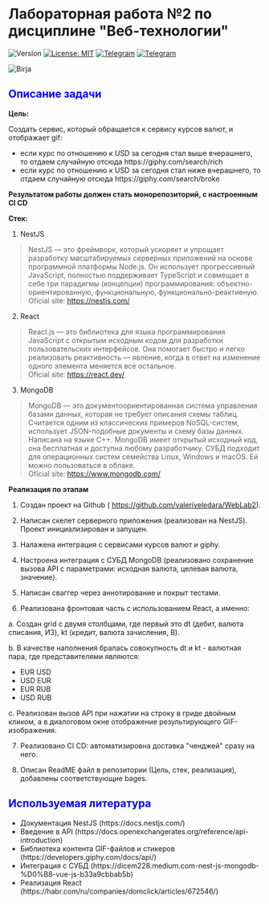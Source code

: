 # **Лабораторная работа №2 по дисциплине "Веб-технологии"**

![Version](<https://img.shields.io/badge/Version-5.2.2-brightgreen>)
[![License: MIT](https://img.shields.io/badge/License-MIT-yellow.svg)](https://opensource.org/licenses/MIT)
[![Telegram](https://img.shields.io/badge/Telegram-@RomanTsitsunov-2CA5E0?style=social&logo=telegram)](https://t.me/@RomanTsitsunov)
[![Telegram](https://img.shields.io/badge/Telegram-bloody_marr-2CA5E0?style=social&logo=telegram)](https://t.me/bloody_marr)


![Birja](https://thumb.tildacdn.com/tild6338-6533-4332-b832-383730366662/-/format/webp/photo_2022-11-09_13-.jpg)

## <span style="color: blue;">**Описание задачи**</span>

**Цель:**

Cоздать сервис, который обращается к сервису курсов валют, и отображает gif:
<ul>
    <li>если курс по отношению к USD за сегодня стал выше вчерашнего, то отдаем случайную отсюда https://giphy.com/search/rich
    <li>если курс по отношению к USD за сегодня стал ниже вчерашнего, то отдаем случайную отсюда https://giphy.com/search/broke
</ul>

**Результатом работы должен стать монорепозиторий, с настроенным CI CD**

**Стек:**

1. NestJS

>NestJS — это фреймворк, который ускоряет и упрощает разработку масштабируемых серверных приложений на основе программной платформы Node.js. Он использует прогрессивный JavaScript, полностью поддерживает TypeScript и совмещает в себе три парадигмы (концепции) программирования: объектно-ориентированную, функциональную, функционально-реактивную. 
Oficial site: https://nestjs.com/

2. React

>React.js — это библиотека для языка программирования JavaScript с открытым исходным кодом для разработки пользовательских интерфейсов. Она помогает быстро и легко реализовать реактивность — явление, когда в ответ на изменение одного элемента меняется все остальное.  
Oficial site: https://react.dev/

3. MongoDB

>MongoDB — это документоориентированная система управления базами данных, которая не требует описания схемы таблиц. Считается одним из классических примеров NoSQL-систем, использует JSON-подобные документы и схему базы данных. Написана на языке C++. MongoDB имеет открытый исходный код, она бесплатная и доступна любому разработчику. СУБД подходит для операционных систем семейства Linux, Windows и macOS. Ей можно пользоваться в облаке.  
Oficial site: https://www.mongodb.com/

**Реализация по этапам**

1. Создан проект на Github ( https://github.com/valeriveledara/WebLab2).

2. Написан скелет серверного приложения (реализован на NestJS). Проект инициализирован и запущен. 

3. Налажена интеграция с сервисами курсов валют и giphy.

4. Настроена интеграция с СУБД MongoDB (реализовано сохранение вызова API с параметрами: исходная валюта, целевая валюта, значение).

5. Написан сваггер через аннотирование и покрыт тестами.

6. Реализована фронтовая часть с использованием React, а именно:

a. Создан grid с двумя столбцами, где первый это dt (дебит, валюта списания, ИЗ), kt (кредит, валюта зачисления, В).

b. В качестве наполнения бралась совокупность dt и kt - валютная пара, где представителями являются:
<ul>
    <li>EUR USD
    <li>USD EUR
    <li>EUR RUB
    <li>USD RUB
</ul>

с. Реализован вызов API при нажатии на строку в гриде двойным кликом, а в диалоговом окне отображение результирующего GIF-изображения.

7. Реализовано CI CD: автоматизировна доставка "ченджей" сразу на него.

8. Описан ReadME файл в репозитории (Цель, стек, реализация), добавлены соответствующие bages.

## <span style="color: blue;">**Используемая литература**</span>
<ul>
    <li>Документация NestJS (https://docs.nestjs.com/)
    <li>Введение в API (https://docs.openexchangerates.org/reference/api-introduction)
    <li>Библиотека контента GIF-файлов и стикеров (https://developers.giphy.com/docs/api/)
    <li>Интеграция с СУБД (https://dicem228.medium.com-nest-js-mongodb-%D0%B8-vue-js-b33a9cbbab5b)
    <li>Реализация React (https://habr.com/ru/companies/domclick/articles/672546/)
</ul>
